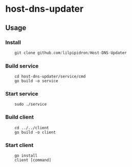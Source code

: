 # host-dns-updater

## Usage

### Install
```go
    git clone github.com/lilpipidron/Host-DNS-Updater
```

### Build service
```
    cd host-dns-updater/service/cmd
    go build -o service
```

### Start service 
``` 
    sudo ./service
```

### Build client 
```
    cd ../../client
    go build -o client
```

### Start client
```
    go install
    client [command]
```
